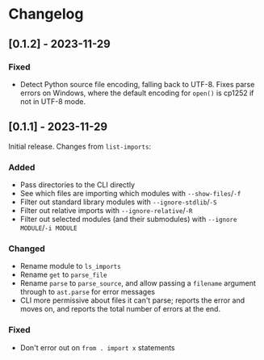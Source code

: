 Changelog
=========

[0.1.2] - 2023-11-29
--------------------

### Fixed

- Detect Python source file encoding, falling back to UTF-8. Fixes parse errors
  on Windows, where the default encoding for `open()` is cp1252 if not in UTF-8
  mode.


[0.1.1] - 2023-11-29
--------------------

Initial release. Changes from `list-imports`:

### Added

- Pass directories to the CLI directly
- See which files are importing which modules with `--show-files`/`-f`
- Filter out standard library modules with `--ignore-stdlib`/`-S`
- Filter out relative imports with `--ignore-relative`/`-R`
- Filter out selected modules (and their submodules) with
  `--ignore MODULE`/`-i MODULE`

### Changed

- Rename module to `ls_imports`
- Rename `get` to `parse_file`
- Rename `parse` to `parse_source`, and allow passing a `filename` argument
  through to `ast.parse` for error messages
- CLI more permissive about files it can't parse; reports the error and moves
  on, and reports the total number of errors at the end.

### Fixed

- Don't error out on `from . import x` statements
